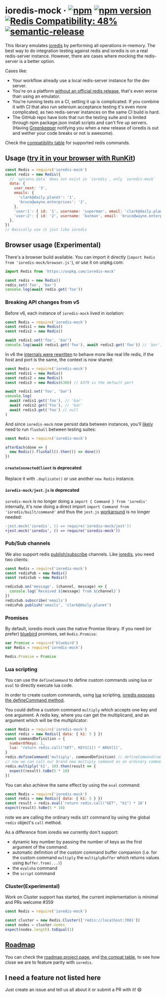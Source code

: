 # ioredis-mock &middot; [![npm](https://img.shields.io/npm/dm/ioredis-mock.svg?style=flat-square)](https://npm-stat.com/charts.html?package=ioredis-mock) [![npm version](https://img.shields.io/npm/v/ioredis-mock.svg?style=flat-square)](https://www.npmjs.com/package/ioredis-mock) [![Redis Compatibility: 48%](https://img.shields.io/badge/redis-48%25-red.svg?style=flat-square)](compat.md) [![semantic-release](https://img.shields.io/badge/%20%20%F0%9F%93%A6%F0%9F%9A%80-semantic--release-e10079.svg?style=flat-square)](https://github.com/semantic-release/semantic-release)

This library emulates [ioredis](https://github.com/luin/ioredis) by performing
all operations in-memory. The best way to do integration testing against redis
and ioredis is on a real redis-server instance. However, there are cases where
mocking the redis-server is a better option.

Cases like:

- Your workflow already use a local redis-server instance for the dev server.
- You're on a platform
  [without an official redis release](https://github.com/MSOpenTech/redis),
  that's even worse than using an emulator.
- You're running tests on a CI, setting it up is complicated. If you combine it
  with CI that also run selenium acceptance testing it's even more complicated,
  as two redis-server instances on the same CI build is hard.
- The GitHub repo have bots that run the testing suite and is limited through
  npm package.json install scripts and can't fire up servers. (Having
  [Greenkeeper](https://greenkeeper.io/) notifying you when a new release of
  ioredis is out and wether your code breaks or not is awesome).

Check the [compatibility table](compat.md) for supported redis commands.

## Usage ([try it in your browser with RunKit](https://runkit.com/npm/ioredis-mock))

```js
const Redis = require('ioredis-mock')
const redis = new Redis({
  // `options.data` does not exist in `ioredis`, only `ioredis-mock`
  data: {
    user_next: '3',
    emails: {
      'clark@daily.planet': '1',
      'bruce@wayne.enterprises': '2',
    },
    'user:1': { id: '1', username: 'superman', email: 'clark@daily.planet' },
    'user:2': { id: '2', username: 'batman', email: 'bruce@wayne.enterprises' },
  },
})
// Basically use it just like ioredis
```

## Browser usage (Experimental)

There's a browser build available. You can import it directly (`import Redis from 'ioredis-mock/browser.js'`), or use it on unpkg.com:

```js
import Redis from 'https://unpkg.com/ioredis-mock'

const redis = new Redis()
redis.set('foo', 'bar')
console.log(await redis.get('foo'))
```

### Breaking API changes from v5

Before v6, each instance of `ioredis-mock` lived in isolation:

```js
const Redis = require('ioredis-mock')
const redis1 = new Redis()
const redis2 = new Redis()

await redis1.set('foo', 'bar')
console.log(await redis1.get('foo'), await redis2.get('foo')) // 'bar', null
```

In v6 the [internals were rewritten](https://github.com/stipsan/ioredis-mock/pull/1110) to behave more like real life redis, if the host and port is the same, the context is now shared:

```js
const Redis = require('ioredis-mock')
const redis1 = new Redis()
const redis2 = new Redis()
const redis3 = new Redis(6380) // 6379 is the default port

await redis1.set('foo', 'bar')
console.log(
  await redis1.get('foo'), // 'bar'
  await redis2.get('foo'), // 'bar'
  await redis3.get('foo') // null
)
```

And since `ioredis-mock` now persist data between instances, you'll [likely](https://github.com/luin/ioredis/blob/8278ec0a435756c54ba4f98587aec1a913e8b7d3/test/helpers/global.ts#L8) need to run `flushall` between testing suites:

```js
const Redis = require('ioredis-mock')

afterEach(done => {
  new Redis().flushall().then(() => done())
})
```

#### `createConnectedClient` is deprecated

Replace it with `.duplicate()` or use another `new Redis` instance.

#### `ioredis-mock/jest.js` is deprecated

`ioredis-mock` is no longer doing a `import { Command } from 'ioredis'` internally, it's now doing a direct import `import Command from 'ioredis/built/command'` and thus the `jest.js` [workaround](https://github.com/stipsan/ioredis-mock/issues/568) is no longer needed:

```diff
-jest.mock('ioredis', () => require('ioredis-mock/jest'))
+jest.mock('ioredis', () => require('ioredis-mock'))
```

### Pub/Sub channels

We also support redis [publish/subscribe](https://redis.io/topics/pubsub) channels.
Like [ioredis](https://github.com/luin/ioredis#pubsub), you need two clients:

```js
const Redis = require('ioredis-mock')
const redisPub = new Redis()
const redisSub = new Redis()

redisSub.on('message', (channel, message) => {
  console.log(`Received ${message} from ${channel}`)
})
redisSub.subscribe('emails')
redisPub.publish('emails', 'clark@daily.planet')
```

### Promises

By default, ioredis-mock uses the native Promise library. If you need (or prefer) [bluebird](http://bluebirdjs.com/) promises, set `Redis.Promise`:

```js
var Promise = require('bluebird')
var Redis = require('ioredis-mock')

Redis.Promise = Promise
```

### Lua scripting

You can use the `defineCommand` to define custom commands using lua or `eval` to directly execute lua code.

In order to create custom commands, using [lua](http://lua.org) scripting, [ioredis exposes the defineCommand method](https://github.com/luin/ioredis#lua-scripting).

You could define a custom command `multiply` which accepts one
key and one argument. A redis key, where you can get the multiplicand, and an argument which will be the multiplicator:

```js
const Redis = require('ioredis-mock')
const redis = new Redis({ data: { k1: 5 } })
const commandDefinition = {
  numberOfKeys: 1,
  lua: 'return redis.call("GET", KEYS[1]) * ARGV[1]',
}
redis.defineCommand('multiply', commandDefinition) // defineCommand(name, definition)
// now we can call our brand new multiply command as an ordinary command
redis.multiply('k1', 10).then(result => {
  expect(result).toBe(5 * 10)
})
```

You can also achieve the same effect by using the `eval` command:

```js
const Redis = require('ioredis-mock')
const redis = new Redis({ data: { k1: 5 } })
const result = redis.eval(`return redis.call("GET", "k1") * 10`)
expect(result).toBe(5 * 10)
```

note we are calling the ordinary redis `GET` command by using the global `redis` object's `call` method.

As a difference from ioredis we currently don't support:

- dynamic key number by passing the number of keys as the first argument of the command.
- automatic definition of the custom command buffer companion (i.e. for the custom command `multiply` the `multiplyBuffer` which returns values using `Buffer.from(...)`)
- the `evalsha` command
- the `script` command

### Cluster(Experimental)

Work on Cluster support has started, the current implementation is minimal and PRs welcome #359

```js
const Redis = require('ioredis-mock')

const cluster = new Redis.Cluster(['redis://localhost:7001'])
const nodes = cluster.nodes
expect(nodes.length).toEqual(1)
```

## [Roadmap](https://github.com/users/stipsan/projects/1/views/4)

You can check the [roadmap project page](https://github.com/users/stipsan/projects/1/views/4), and [the compat table](compat.md), to see how close we are to feature parity with `ioredis`.

## I need a feature not listed here

Just create an issue and tell us all about it or submit a PR with it! 😄
